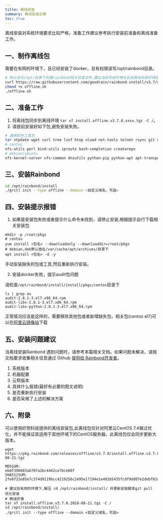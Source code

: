 ```yaml
--- 
title: 离线安装 
summary: 离线安装云帮
toc: true 
---
```


离线安装对系统环境要求比较严格，准备工作建议参考执行安装前准备和离线准备工作。

## 一、制作离线包

需要在有网的环境下，且已经安装了docker，且有权限读写/opt/rainbond目录。

```bash
# 默认会在/opt/目录下创建rainbond相关目录文件,建议当前系统环境与后续离线系统环境保持一致
curl https://raw.githubusercontent.com/goodrain/rainbond-install/v3.7/scripts/offline.sh -o ./offline.sh
chmod +x offline.sh
./offline.sh
```

## 二、准备工作

1. 将离线包同步到离线环境 `tar xf install.offline.v3.7.0.xxxx.tgz -C /`。
2. 请提前安装好如下包,避免安装失败。

```bash
# 通用软件工具包
tar ntpdate wget curl tree lsof htop nload net-tools telnet rsync git dstat iotop lvm2 pwgen
# centos
nfs-utils perl bind-utils iproute bash-completion createrepo
# debian/ubuntu
nfs-kernel-server nfs-common dnsutils python-pip python-apt apt-transport-https uuid-runtime iproute2 systemd
```

## 三、安装Rainbond

```bash
cd /opt/rainbond/install
./grctl init --type offline --domain <自定义域名，可选>
```

## 四、安装提示报错

1. 如果是安装包失败或者提示什么命令未找到，请停止安装,根据提示自行下载相关安装包

```
mkdir -p /root/pkgs
# centos
yum install <包名> --downloadonly --downloaddir=/root/pkgs
# debian,deb默认放在/var/cache/apt/archives/目录下
apt install <包名> -d -y
```

手动安装缺失的包或工具,然后重新执行安装。

2. 安装docker失败，提示audit包问题

请检查`/opt/rainbond/install/install/pkgs/centos`目录下

```
ls | grep au
audit-2.8.1-3.el7.x86_64.rpm
audit-libs-2.8.1-3.el7.x86_64.rpm
audit-libs-python-2.8.1-3.el7.x86_64.rpm
```
正常情况应该是这样的，需要移除其他包或者新增缺失包，相关包(centos el7)可以在[阿里云镜像站](https://opsx.alibaba.com/mirror)下载

## 五、安装问题建议

当离线安装Rainbond 遇到问题时，请参考本篇相关文档。如果问题未解决，请按文档要求收集相关信息通过 Github [提供给 Rainbond开发者](https://github.com/goodrain/rainbond/issues/new)。

1. 系统版本
2. 机器配置
3. 云帮版本
4. 具体什么报错(最好有必要的图文说明)
5. 是否重新执行安装
6. 是否采用了上述的解决方案

## 六、附录

可以使用好雨科技提供的离线安装包,此离线包仅针对阿里云CentOS 7.4做过优化，并不能保证其适用于其他环境下的CentOS服务器。此离线包仅会同步更新大版本。

```
wget https://pkg.rainbond.com/releases/offline/v3.7.0/install.offline.v3.7.0.2018-08-21.tgz

MD5SUM:
ebdf396603ab78fa2bc4442ce7bce60f
SHA512SUM:
2fe0722e85e7c374d9119bcc4219256c2495e17194e1e492b5435fcdf9dd07e2debf81d39c0e3762326f0caaeb05855ec310698aa7709a10410c8090d6002ab7  

# 建议在有网的环境下,解压 cd /opt/rainbond/install/ 并更新安装脚本git pull 优化安装
# 离线环境
tar xf install.offline.v3.7.0.2018-08-21.tgz -C /
cd /opt/rainbond/install/
./grctl init --type offline --domain <自定义域名，可选>
```

